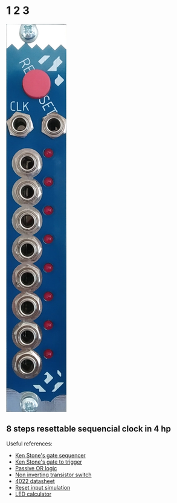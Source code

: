 # 1 2 3

![module front](module.jpg)

## 8 steps resettable sequencial clock in 4 hp

Useful references:

- [Ken Stone's gate sequencer](https://www.elby-designs.com/webtek/cgs/cgs89/cgs89_gate_sequencer.html)
- [Ken Stone's gate to trigger](https://www.muffwiggler.com/forum/viewtopic.php?t=46926)
- [Passive OR logic](https://forum.aemodular.com/thread/365/diy-project-02-passive-logic)
- [Non inverting transistor switch](http://www.timstinchcombe.co.uk/index.php?pge=a161)
- [4022 datasheet](https://www.ti.com/lit/ds/symlink/cd4022b.pdf)
- [Reset input simulation](http://www.falstad.com/circuit/circuitjs.html?cct=$+0+0.000005+0.9487735836358526+50+5+43%0Ar+96+240+96+288+0+100000%0Ar+240+240+240+288+0+100000%0Ag+240+304+240+320+0%0Ag+304+304+304+320+0%0AR+304+96+304+64+0+0+40+12+0+0+0.5%0At+272+224+304+224+0+1+-9.770126409985263+0.5279543655005605+100%0Ar+304+96+304+144+0+10000%0Ar+336+192+400+192+0+100000%0Ag+432+304+432+320+0%0AR+432+96+432+64+0+0+40+12+0+0+0.5%0Aw+304+192+336+192+0%0Aw+304+176+304+192+0%0Aw+304+208+304+192+0%0AO+464+160+496+160+0%0Aw+432+160+464+160+0%0At+400+192+432+192+0+1+0.5312969859863312+0.6035068512629786+100%0Ar+432+96+432+144+0+10000%0Aw+432+144+432+160+0%0Aw+432+160+432+176+0%0Ad+160+288+160+240+2+default%0Ac+112+224+144+224+0+1e-8+-0.5880744193515561%0Ag+160+304+160+320+0%0Ag+96+304+96+320+0%0Aw+304+240+304+304+0%0Aw+432+208+432+304+0%0Aw+240+288+240+304+0%0Aw+96+288+96+304+0%0Aw+96+224+96+240+0%0Aw+96+224+112+224+0%0Aw+144+224+160+224+0%0Aw+224+224+240+224+0%0Aw+240+224+272+224+0%0Aw+304+144+304+176+0%0AR+96+224+96+176+0+2+1000+3+3+0+0.5%0Aw+160+288+160+304+0%0Aw+240+224+240+240+0%0Aw+160+224+160+240+0%0Ar+176+224+224+224+0+10000%0Aw+160+224+176+224+0%0Ao+13+1+0+4098+20+0.1+0+1%0A)
- [LED calculator](http://ledcalc.com/)

